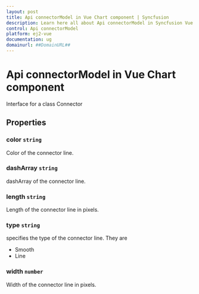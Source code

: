 ```yaml
---
layout: post
title: Api connectorModel in Vue Chart component | Syncfusion
description: Learn here all about Api connectorModel in Syncfusion Vue Chart component of Syncfusion Essential JS 2 and more.
control: Api connectorModel 
platform: ej2-vue
documentation: ug
domainurl: ##DomainURL##
---
```


# Api connectorModel in Vue Chart component

Interface for a class Connector

## Properties

### color `string`

Color of the connector line.

### dashArray `string`

dashArray of the connector line.

### length `string`

Length of the connector line in pixels.

### type `string`

specifies the type of the connector line. They are
* Smooth
* Line

### width `number`

Width of the connector line in pixels.
